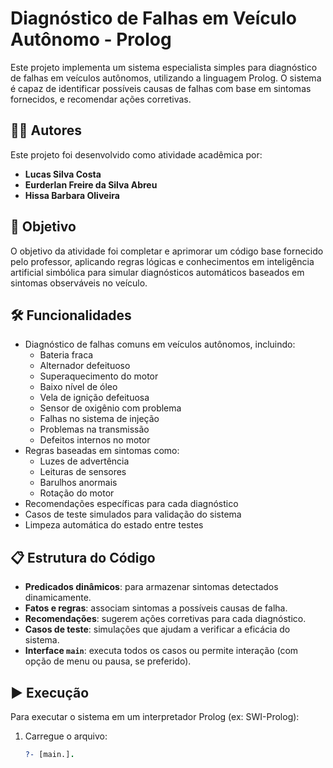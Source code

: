 # Diagnóstico de Falhas em Veículo Autônomo - Prolog

Este projeto implementa um sistema especialista simples para diagnóstico de falhas em veículos autônomos, utilizando a linguagem Prolog. O sistema é capaz de identificar possíveis causas de falhas com base em sintomas fornecidos, e recomendar ações corretivas.

## 👨‍💻 Autores

Este projeto foi desenvolvido como atividade acadêmica por:

- **Lucas Silva Costa**
- **Eurderlan Freire da Silva Abreu**
- **Hissa Barbara Oliveira**

## 🧠 Objetivo

O objetivo da atividade foi completar e aprimorar um código base fornecido pelo professor, aplicando regras lógicas e conhecimentos em inteligência artificial simbólica para simular diagnósticos automáticos baseados em sintomas observáveis no veículo.

## 🛠️ Funcionalidades

- Diagnóstico de falhas comuns em veículos autônomos, incluindo:
  - Bateria fraca
  - Alternador defeituoso
  - Superaquecimento do motor
  - Baixo nível de óleo
  - Vela de ignição defeituosa
  - Sensor de oxigênio com problema
  - Falhas no sistema de injeção
  - Problemas na transmissão
  - Defeitos internos no motor
- Regras baseadas em sintomas como:
  - Luzes de advertência
  - Leituras de sensores
  - Barulhos anormais
  - Rotação do motor
- Recomendações específicas para cada diagnóstico
- Casos de teste simulados para validação do sistema
- Limpeza automática do estado entre testes

## 📋 Estrutura do Código

- **Predicados dinâmicos**: para armazenar sintomas detectados dinamicamente.
- **Fatos e regras**: associam sintomas a possíveis causas de falha.
- **Recomendações**: sugerem ações corretivas para cada diagnóstico.
- **Casos de teste**: simulações que ajudam a verificar a eficácia do sistema.
- **Interface `main`**: executa todos os casos ou permite interação (com opção de menu ou pausa, se preferido).

## ▶️ Execução

Para executar o sistema em um interpretador Prolog (ex: SWI-Prolog):

1. Carregue o arquivo:
   ```prolog
   ?- [main.].
